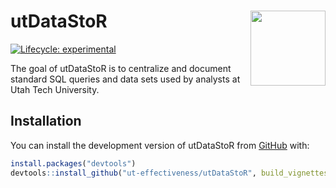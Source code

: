 
<!-- README.md is generated from README.Rmd. Please edit that file -->
<!-- `devtools::build_readme()` to build the README.md --->

# utDataStoR <img src="man/figures/README-ut_ie_logo.png" align="right" width="120" />

<!-- badges: start -->

[![Lifecycle:
experimental](https://img.shields.io/badge/lifecycle-experimental-orange.svg)](https://lifecycle.r-lib.org/articles/stages.html#experimental)
<!-- badges: end -->

The goal of utDataStoR is to centralize and document standard SQL
queries and data sets used by analysts at Utah Tech University.

## Installation

You can install the development version of utDataStoR from
[GitHub](https://github.com/) with:

``` r
install.packages("devtools")
devtools::install_github("ut-effectiveness/utDataStoR", build_vignettes = TRUE)
```
